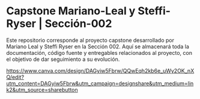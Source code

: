 # Capstone Mariano-Leal y Steffi-Ryser | Sección-002
Este repositorio corresponde al proyecto capstone desarrollado por Mariano Leal y Steffi Ryser en la Sección 002. Aquí se almacenará toda la documentación, código fuente y entregables relacionados al proyecto, con el objetivo de dar seguimiento a su evolución.

https://www.canva.com/design/DAGyiw5Fbrw/QQwEqh2kb6e_uWy2OK_nXQ/edit?utm_content=DAGyiw5Fbrw&utm_campaign=designshare&utm_medium=link2&utm_source=sharebutton
